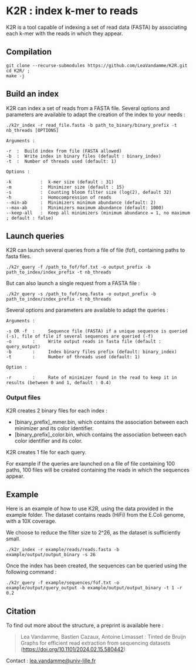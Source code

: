 # K2R : index k-mer to reads

K2R is a tool capable of indexing a set of read data (FASTA) by associating each k-mer with the reads in which they appear.

## Compilation

```
git clone --recurse-submodules https://github.com/LeaVandamme/K2R.git
cd K2R/ ;
make -j
```

## Build an index

K2R can index a set of reads from a FASTA file.
Several options and parameters are available to adapt the creation of the index to your needs :

```
./k2r_index -r read_file.fasta -b path_to_binary/binary_prefix -t nb_threads [OPTIONS]
```

```
Arguments :

-r  :  Build index from file (FASTA allowed)
-b  :  Write index in binary files (default : binary_index)
-t  :  Number of threads used (default: 1)

Options :

-k           :  k-mer size (default : 31)
-m           :  Minimizer size (default : 15)
-s           :  Counting bloom filter size (log(2), default 32)
-h           :  Homocompression of reads
--min-ab     :  Minimizers minimum abundance (default: 2)
--max-ab     :  Minimizers maximum abundance (default: 1000)
--keep-all   :  Keep all minimizers (minimum abundance = 1, no maximum ; default : false)
```


## Launch queries

K2R can launch several queries from a file of file (fof), containing paths to fasta files.

```
./k2r_query -f /path_to_fof/fof.txt -o output_prefix -b path_to_index/index_prefix -t nb_threads
```

But can also launch a single request from a FASTA file :

```
./k2r_query -s /path_to_fof/seq.fasta -o output_prefix -b path_to_index/index_prefix -t nb_threads
```

Several options and parameters are available to adapt the queries :

```
Arguments :

-s OR -f  :     Sequence file (FASTA) if a unique sequence is queried (-s), file of file if several sequences are queried (-f)
-o        :     Write output reads in fasta file (default : query_output)
-b        :     Index binary files prefix (default: binary_index)
-t        :     Number of threads used (default: 1)

Option :

-r        :     Rate of minimizer found in the read to keep it in results (between 0 and 1, default : 0.4)
```

### Output files

K2R creates 2 binary files for each index :

- [binary_prefix]_mmer.bin, which contains the association between each minimizer and its color identifier.
- [binary_prefix]_color.bin, which contains the association between each color identifier and its color.

K2R creates 1 file for each query.

For example if the queries are launched on a file of file containing 100 paths, 100 files will be created containing the reads in which the sequences appear.

## Example

Here is an example of how to use K2R, using the data provided in the example folder. The dataset contains reads (HiFi) from the E.Coli genome, with a 10X coverage.

We choose to reduce the filter size to 2^26, as the dataset is sufficiently small.


```
./k2r_index -r example/reads/reads.fasta -b example/output/output_binary -s 26

```

Once the index has been created, the sequences can be queried using the following command :

```
./k2r_query -f example/sequences/fof.txt -o example/output/query_output -b example/output/output_binary -t 1 -r 0.2

```

## Citation

To find out more about the structure, a preprint is available here :

> Lea Vandamme, Bastien Cazaux, Antoine Limasset : Tinted de Bruijn Graphs for efficient read extraction from sequencing datasets (<https://doi.org/10.1101/2024.02.15.580442>)

Contact : lea.vandamme@univ-lille.fr
